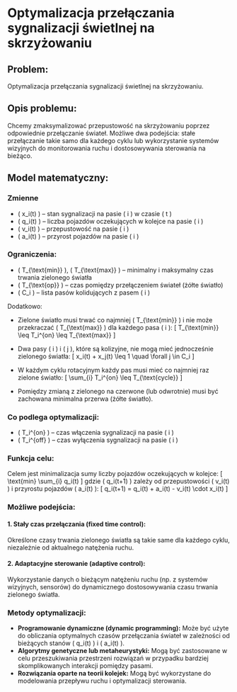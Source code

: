 # Optymalizacja przełączania sygnalizacji świetlnej na skrzyżowaniu

## Problem:
Optymalizacja przełączania sygnalizacji świetlnej na skrzyżowaniu.

## Opis problemu:
Chcemy zmaksymalizować przepustowość na skrzyżowaniu poprzez odpowiednie przełączanie świateł. Możliwe dwa podejścia: stałe przełączanie takie samo dla każdego cyklu lub wykorzystanie systemów wizyjnych do monitorowania ruchu i dostosowywania sterowania na bieżąco.

## Model matematyczny:

### Zmienne
- \( x_i(t) \) – stan sygnalizacji na pasie \( i \) w czasie \( t \)  
- \( q_i(t) \) – liczba pojazdów oczekujących w kolejce na pasie \( i \)  
- \( v_i(t) \) – przepustowość na pasie \( i \)  
- \( a_i(t) \) – przyrost pojazdów na pasie \( i \)  

### Ograniczenia:
- \( T_{\text{min}} \), \( T_{\text{max}} \) – minimalny i maksymalny czas trwania zielonego światła  
- \( T_{\text{op}} \) – czas pomiędzy przełączeniem świateł (żółte światło)  
- \( C_i \) – lista pasów kolidujących z pasem \( i \)

Dodatkowo:

- Zielone światło musi trwać co najmniej \( T_{\text{min}} \) i nie może przekraczać \( T_{\text{max}} \) dla każdego pasa \( i \):
  \[
  T_{\text{min}} \leq T_i^{on} \leq T_{\text{max}}
  \]

- Dwa pasy \( i \) i \( j \), które są kolizyjne, nie mogą mieć jednocześnie zielonego światła:
  \[
  x_i(t) + x_j(t) \leq 1 \quad \forall j \in C_i
  \]

- W każdym cyklu rotacyjnym każdy pas musi mieć co najmniej raz zielone światło:
  \[
  \sum_{i} T_i^{on} \leq T_{\text{cycle}}
  \]

- Pomiędzy zmianą z zielonego na czerwone (lub odwrotnie) musi być zachowana minimalna przerwa (żółte światło).

### Co podlega optymalizacji:
- \( T_i^{on} \) – czas włączenia sygnalizacji na pasie \( i \)  
- \( T_i^{off} \) – czas wyłączenia sygnalizacji na pasie \( i \)  

### Funkcja celu:
Celem jest minimalizacja sumy liczby pojazdów oczekujących w kolejce:
\[
\text{min} \sum_{i} q_i(t)
\]
gdzie \( q_i(t+1) \) zależy od przepustowości \( v_i(t) \) i przyrostu pojazdów \( a_i(t) \):
\[
q_i(t+1) = q_i(t) + a_i(t) - v_i(t) \cdot x_i(t)
\]

### Możliwe podejścia:
#### 1. Stały czas przełączania (fixed time control):
Określone czasy trwania zielonego światła są takie same dla każdego cyklu, niezależnie od aktualnego natężenia ruchu.

#### 2. Adaptacyjne sterowanie (adaptive control):
Wykorzystanie danych o bieżącym natężeniu ruchu (np. z systemów wizyjnych, sensorów) do dynamicznego dostosowywania czasu trwania zielonego światła.

### Metody optymalizacji:
- **Programowanie dynamiczne (dynamic programming):** Może być użyte do obliczania optymalnych czasów przełączania świateł w zależności od bieżących stanów \( q_i(t) \) i \( a_i(t) \).
- **Algorytmy genetyczne lub metaheurystyki:** Mogą być zastosowane w celu przeszukiwania przestrzeni rozwiązań w przypadku bardziej skomplikowanych interakcji pomiędzy pasami.
- **Rozwiązania oparte na teorii kolejek:** Mogą być wykorzystane do modelowania przepływu ruchu i optymalizacji sterowania.
